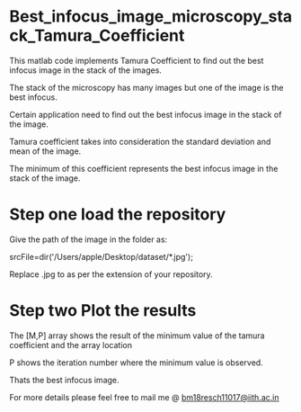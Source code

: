 # Best_infocus_image_microscopy_stack_Tamura_Coefficient

This matlab code implements Tamura Coefficient to find out the best infocus image in the stack of the images.

The stack of the microscopy has many images but one of the image is the best infocus.

Certain application need to find out the best infocus image in the stack of the image.

Tamura coefficient takes into consideration the standard deviation and mean of the image.

The minimum of this coefficient represents the best infocus image in the stack of the image.

# Step one load the repository

Give the path of the image in the folder as:

srcFile=dir('/Users/apple/Desktop/dataset/*.jpg');

Replace .jpg to as per the extension of your repository.

# Step two Plot the results

The [M,P] array shows the result of the minimum value of the tamura coefficient and the array location

P shows the iteration number where the minimum value is observed.

Thats the best infocus image.

For more details please feel free to mail me @ bm18resch11017@iith.ac.in



